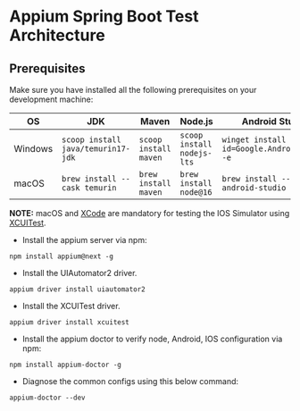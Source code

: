 # Appium Spring Boot Test Architecture

## Prerequisites

Make sure you have installed all the following prerequisites on your development machine:

| OS      | JDK                                | Maven                 | Node.js                    | Android Studio                                 |
|---------|------------------------------------|-----------------------|----------------------------|------------------------------------------------|
| Windows | `scoop install java/temurin17-jdk` | `scoop install maven` | `scoop install nodejs-lts` | `winget install --id=Google.AndroidStudio  -e` |
| macOS   | `brew install --cask temurin`      | `brew install maven`  | `brew install node@16`     | `brew install --cask android-studio`           |

**NOTE:** macOS and [XCode](https://apps.apple.com/us/app/xcode/id497799835?mt=12) are mandatory for testing the IOS
Simulator using [XCUITest](https://github.com/appium/appium-xcuitest-driver/releases/latest).

- Install the appium server via npm:

```shell
npm install appium@next -g
```

- Install the UIAutomator2 driver.

```shell
appium driver install uiautomator2
```

- Install the XCUITest driver.

```shell
appium driver install xcuitest
```

- Install the appium doctor to verify node, Android, IOS configuration via npm:

```shell
npm install appium-doctor -g
```

- Diagnose the common configs using this below command:

```shell
appium-doctor --dev
```
